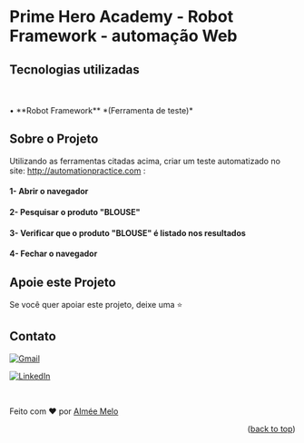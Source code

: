 <a name="readme-top"></a>


  <a href="https://github.com/aimeemelo/RobotProjectAutomation"></a>

<h1 align=> Prime Hero Academy - Robot Framework - automação Web</h1>

## Tecnologias utilizadas

<br/>

<br/>
• **Robot Framework** *(Ferramenta de teste)*
<br/>


## Sobre o Projeto
Utilizando as ferramentas citadas acima, criar um teste automatizado no site: http://automationpractice.com :


#### 1- Abrir o navegador

#### 2- Pesquisar o produto "BLOUSE"

#### 3- Verificar que o produto "BLOUSE" é listado nos resultados

#### 4-  Fechar o navegador



## Apoie este Projeto
Se você quer apoiar este projeto, deixe uma ⭐

## Contato
<a href="mailto:aimeemflins@gmail.com">![Gmail](https://img.shields.io/badge/Gmail-D14836?style=for-the-badge&logo=gmail&logoColor=white)</a>
 
<a href="https://www.linkedin.com/in/aimeemelo/" target="_blank">![LinkedIn](https://img.shields.io/badge/LinkedIn-0077B5?style=for-the-badge&logo=linkedin&logoColor=white)</a> 

<br/>



Feito com ❤️ por [ AImée Melo ](https://github.com/aimeemelo)

<p align="right">(<a href="http">back to top</a>)</p>
